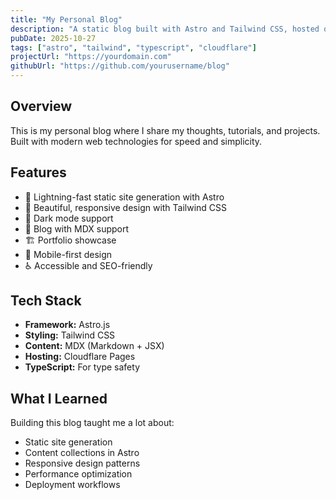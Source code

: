 ```yaml
---
title: "My Personal Blog"
description: "A static blog built with Astro and Tailwind CSS, hosted on Cloudflare Pages"
pubDate: 2025-10-27
tags: ["astro", "tailwind", "typescript", "cloudflare"]
projectUrl: "https://yourdomain.com"
githubUrl: "https://github.com/yourusername/blog"
---
```


## Overview

This is my personal blog where I share my thoughts, tutorials, and projects. Built with modern web technologies for speed and simplicity.

## Features

- 🚀 Lightning-fast static site generation with Astro
- 🎨 Beautiful, responsive design with Tailwind CSS
- 🌙 Dark mode support
- 📝 Blog with MDX support
- 🏗️ Portfolio showcase
- 📱 Mobile-first design
- ♿ Accessible and SEO-friendly

## Tech Stack

- **Framework:** Astro.js
- **Styling:** Tailwind CSS
- **Content:** MDX (Markdown + JSX)
- **Hosting:** Cloudflare Pages
- **TypeScript:** For type safety

## What I Learned

Building this blog taught me a lot about:
- Static site generation
- Content collections in Astro
- Responsive design patterns
- Performance optimization
- Deployment workflows

